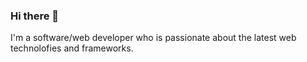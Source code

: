 ### Hi there 👋

I'm a software/web developer who is passionate about the latest web technolofies and frameworks. 

[Check me out on LinkedIn]:(https://www.linkedin.com/in/jana-behfarshad/)


<!--
**ZahraB21/ZahraB21** is a ✨ _special_ ✨ repository because its `README.md` (this file) appears on your GitHub profile.

Here are some ideas to get you started:

- 🔭 I’m currently working on ...
- 🌱 I’m currently learning ...
- 👯 I’m looking to collaborate on ...
- 🤔 I’m looking for help with ...
- 💬 Ask me about ...
- 📫 How to reach me: ...
- 😄 Pronouns: ...
- ⚡ Fun fact: ...
-->
